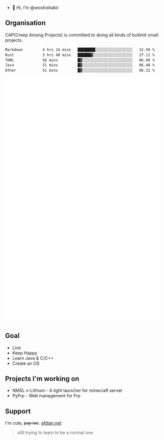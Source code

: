 - 👋 Hi, I’m @woshishabii

## Organisation

CAP(Creep Among Projects) is committed to doing all kinds of bullshit small projects.

<!--START_SECTION:waka-->

```txt
Markdown         4 hrs 24 mins   ████████░░░░░░░░░░░░░░░░░   32.59 %
Rust             3 hrs 40 mins   ██████▓░░░░░░░░░░░░░░░░░░   27.11 %
TOML             56 mins         █▓░░░░░░░░░░░░░░░░░░░░░░░   06.99 %
Java             51 mins         █▓░░░░░░░░░░░░░░░░░░░░░░░   06.40 %
Other            51 mins         █▓░░░░░░░░░░░░░░░░░░░░░░░   06.31 %
```

<!--END_SECTION:waka-->

![card](https://github.com/woshishabii/netease-cloud-music-card/blob/main/card.svg)

## Goal
- Live
- Keep Happy
- Learn Java & C/C++
- Create an OS

## Projects I'm working on

- NMSL v-Lithium - A light launcher for minecraft server
- PyFrp - Web management for Frp


## Support
I'm cute, ~~pay me~~.
[afdian.net](https://afdian.net/a/woshishabi)

> still trying to learn to be a normal one

<!---
woshishabii/woshishabii is a ✨ special ✨ repository because its `README.md` (this file) appears on your GitHub profile.
You can click the Preview link to take a look at your changes.
--->
